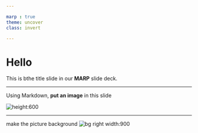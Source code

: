 ```yaml
---

marp : true
theme: uncover
class: invert

---
```

# Hello

This is bthe title slide in our **MARP** slide deck.

---

Using Markdown, **put an image** in this slide

![height:600](https://img.freepik.com/free-photo/pink-tree-nami-island-korea_335224-522.jpg?w=1060&t=st=1706912545~exp=1706913145~hmac=bfbdb6d66a8c25adf6f05d74a2d9e8879a423cd0ca039c93ec484852510a764d)


---
make the picture background
![bg right width:900](https://cdn.pixabay.com/photo/2024/01/07/10/56/belem-tower-8492812_1280.jpg)